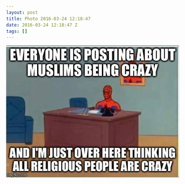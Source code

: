 ```yaml
---
layout: post
title: Photo 2016-03-24 12:18:47
date: 2016-03-24 12:18:47 Z
tags: []
---
```

![](/media/2016/03/141599897734.jpg)
